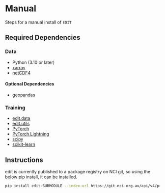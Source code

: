 # Manual

Steps for a manual install of `EDIT`

## Required Dependencies

### Data

- Python (3.10 or later)
- [xarray](https://docs.xarray.dev/)
- [netCDF4]()

#### Optional Dependencies

- [geopandas]()

### Training

- [edit.data](https://git.nci.org.au/bom/dset/edit-package/data)
- [edit.utils](https://git.nci.org.au/bom/dset/edit-package/utils)
- [PyTorch](https://pytorch.org/)
- [PyTorch Lightning](https://lightning.ai/)
- [scipy]()
- [scikit-learn]()

## Instructions


edit is currently published to a package registry on NCI git, so using the below pip install, it can be installed.

```bash
pip install edit-SUBMODULE --index-url https://git.nci.org.au/api/v4/projects/1664/packages/pypi/simple

```
